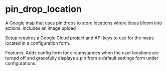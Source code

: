 # pin_drop_location

A Google map that uses pin drops to store locations where ideas bloom into actions. includes an image upload

Setup requires a Google Cloud project and API keys to use for the maps located in a configuration form.


Features:
Adds config form for circumstances when the user locations are turned off and gracefully displays a pin from a default settings form under configurations.
